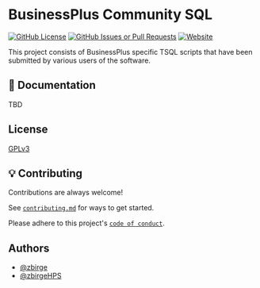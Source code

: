 
# BusinessPlus Community SQL

[![GitHub License](https://img.shields.io/github/license/BusinessPlus-Community/bp-community-sql)](https://github.com/BusinessPlus-Community/bp-community-sql/blob/main/LICENSE.md)
[![GitHub Issues or Pull Requests](https://img.shields.io/github/issues/BusinessPlus-Community/bp-community-sql)](https://github.com/BusinessPlus-Community/bp-community-sql/issues)
[![Website](https://img.shields.io/website?url=https%3A%2F%2Fwww.bpluscommunity.org%2F)](https://www.bpluscommunity.org)




This project consists of BusinessPlus specific TSQL scripts that have been submitted by various users of the software.




## 📄 Documentation

TBD


## License

[GPLv3](https://www.gnu.org/licenses/licenses.html#GPL)


## 💡 Contributing

Contributions are always welcome!

See [`contributing.md`](https://github.com/BusinessPlus-Community/bp-community-sql/blob/main/CONTRIBUTING.md) for ways to get started.

Please adhere to this project's [`code of conduct`](https://github.com/BusinessPlus-Community/bp-community-sql/blob/main/CODE_OF_CONDUCT.md).


## Authors

- [@zbirge](https://www.github.com/zbirge)
- [@zbirgeHPS](https://github.com/zbirgeHPS)

